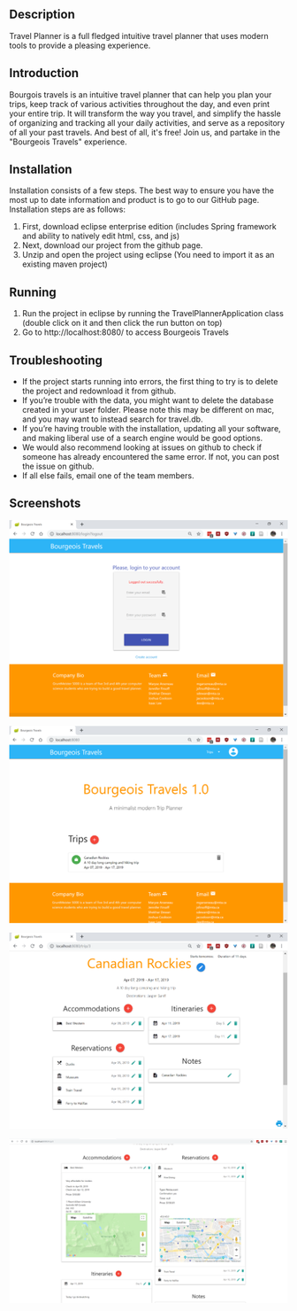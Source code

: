 ## Description

Travel Planner is a full fledged intuitive travel planner that uses modern tools to provide a pleasing experience.

## Introduction
Bourgois travels is an intuitive travel planner that can help you plan your trips, keep track of various activities throughout the day, and even print your entire trip. It will transform the way you travel, and simplify the hassle of organizing and tracking all your daily activities, and serve as a repository of all your past travels. And best of all, it's free! Join us, and partake in the "Bourgeois Travels" experience.

## Installation
Installation consists of a few steps. The best way to ensure you have the most up to date information and product is to go to our GitHub page. Installation steps are as follows:

1. First, download eclipse enterprise edition (includes Spring framework and ability to natively edit html, css, and js)
2. Next, download our project from the github page. 
3. Unzip and open the project using eclipse (You need to import it as an existing maven project) 

## Running

1. Run the project in eclipse by running the TravelPlannerApplication class (double click on it and then click the run button on top)
2. Go to http://localhost:8080/ to access Bourgeois Travels

## Troubleshooting
* If the project starts running into errors, the first thing to try is to delete the project and redownload it from github.
* If you’re trouble with the data, you might want to delete the database created in your user folder. Please note this may be different on mac, and you may want to instead search for travel.db.
* If you’re having trouble with the installation, updating all your software, and making liberal use of a search engine would be good options.
* We would also recommend looking at issues on github to check if someone has already encountered the same error. If not, you can post the issue on github. 
* If all else fails, email one of the team members.  

## Screenshots

![Login Page](/images/login.png)

![Main Page](/images/welcome.png)

![Trip Page](/images/tripPage.png)

![Trip Page Expanded](/images/tripPageExpanded.png)
